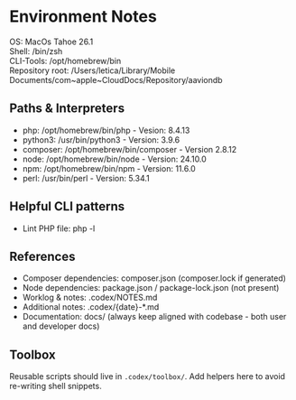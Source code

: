 # Environment Notes
OS: MacOs Tahoe 26.1  
Shell: /bin/zsh  
CLI-Tools: /opt/homebrew/bin  
Repository root: /Users/letica/Library/Mobile Documents/com~apple~CloudDocs/Repository/aaviondb  

## Paths & Interpreters
- php: /opt/homebrew/bin/php - Vesion: 8.4.13
- python3: /usr/bin/python3 - Version: 3.9.6
- composer: /opt/homebrew/bin/composer - Version 2.8.12
- node: /opt/homebrew/bin/node - Version: 24.10.0
- npm: /opt/homebrew/bin/npm - Version: 11.6.0
- perl: /usr/bin/perl - Version: 5.34.1

## Helpful CLI patterns
- Lint PHP file: php -l <path>

## References
- Composer dependencies: composer.json (composer.lock if generated)
- Node dependencies: package.json / package-lock.json (not present)
- Worklog & notes: .codex/NOTES.md
- Additional notes: .codex/{date}-*.md
- Documentation: docs/ (always keep aligned with codebase - both user and developer docs)

## Toolbox
Reusable scripts should live in `.codex/toolbox/`. Add helpers here to avoid re-writing shell snippets.
